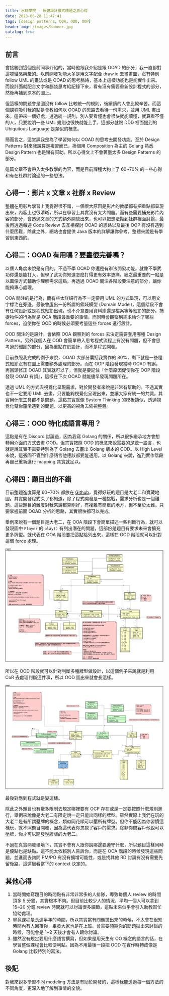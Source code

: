 ```yaml
---
title: 水球學院 - 軟體設計模式精通之旅心得
date: 2023-06-28 11:47:41
tags: [design patterns, OOA, OOD, OOP]
header-img: /images/banner.jpg
catalog: true
---
```


## 前言

會接觸到這個是前同事介紹的，當時他跟我介紹是跟 OOAD 的部分，我一直都對這塊蠻感興趣的。以前開發功能大多是用文字配合 draw.io 去畫畫圖，沒有特別 follow UML 的畫法或是 OOAD 的思考脈絡，基本上這樣功能也是能實作出來。而設計面就配合文字和腦袋思考給記錄下來，看有沒有需要重新設計程式的部分，然後再補到原本的圖上。

但這樣的問題會是圖沒有 follow 比較統一的規則，後續讀的人會比較辛苦。而這個課程吸引我的點是會教如何以 OOAD 的思路去看待一份需求，並用 UML 畫出來。這帶來一個好處，透過統一規則，別人要看懂也會很快就能讀懂，就算看不懂的人，只要說明一些 UML 規則也很快就能上手，這部分就跟 DDD 裡面提到的 Ubiquitous Language 是類似的概念。

簡而言之，這堂課我是為了學習如何以 OOAD 的思考去開發功能。至於 Design Patterns 對來我說算是複習而已，換個用 Composition 為主的 Golang 熟悉 Design Pattern 也是蠻有幫助。所以心得文上不會著墨太多 Design Patterns 的部分。

這篇文章不會帶入太多教學的內容，而是目前課程大約上了 60~70% 的一些心得和有在社群討論過的一些想法。

## 心得一：影片 x 文章 x 社群 x Review

整體在用影片學習上我覺得很不錯，一個很大原因是影片的教學都有把重點都呈現出來，內容上也很清晰，所以在學習上其實沒有太大問題。而有些需要補充影片內容的部分，會透過文章的方式額外開放出來，也可以把想法拋到社群裡面討論。最後再透過每週 Code Review 去互相探討 OOAD 的思路以及最後 OOP 有沒有遇到什麼困難，除此之外，網站也會提供 Java 版本的詳解讓你參考，整體來說是有學習到東西的。

## 心得二：OOAD 有用嗎？要畫很完善嗎？

以個人角度來說是有用的，不過不學 OOAD 你還是有辦法開發功能。就像不學武功你還是能打人，但學了武功你知道怎麼打得更有效率更痛。總之最重要的一點是以圖像方式輔助你理解需求這點，再透過 OOAD 關注各階段要注意的部分，讓你能夠專心處理。

OOA 關注的是行為，而有些太詳細行為不一定要用 UML 的方式呈現，可以用文字標注在旁邊。最後會產出一份所謂的領域模型 (Domain Model)，這個階段不會有任何設計或是程式細節出現，也不介意要用資料庫還是檔案等等細節的部分。捕捉物件的行為就是 OOA 階段最重要的事情，而同時會觀察到需求給你了哪些 forces，迫使你在 OOD 的時候必須要考量這些 forces 進行設計。

OOD 關注的是設計，會依照 OOA 觀察到的 forces 去決定需要套用哪種 Design Pattern。另外我個人在 OOD 會簡單帶入思考程式流程上有沒有問題，但不會思考過於細節的部分，因為重點在於設計，而不是程式開發。

目前依照我完成的例子來說，OOAD 大部分囊括我實作的 80%，剩下就是一些程式細節沒有在圖上需要額外處理的部分。而在 OOP 階段發現當時 OOAD 有誤，再回頭修正 OOAD 其實就可以了，但就是要記住「什麼原因促使你在 OOP 階段發現 OOAD 有誤』，這樣在下次 OOAD 就能儘早發現問題所在。

透過 UML 的方式去視覺化呈現需求，對於開發者來說是非常有幫助的。不過其實也不一定要用 UML 去畫，只要能夠視覺化呈現出來，並讓大家有統一的共識，其實用什麼工具都不是問題。這點其實就像 System Thinking 的模板類似，透過視覺化幫你釐清遇到的問題，以更高的視角去俯視整體。

## 心得三：OOD 特化成語言專用？

這點是有在 Discord 討論過，因為我寫 Golang 的關係，所以很多繼承地方會想轉用介面的方式去畫 OOD。但其實按照 OOD 的概念來說需要的是統一語言，也就是說其實不需要特別為了 Golang 去畫出 Golang 版本的 OOD。以 High Level 來說，這張圖不管到什麼語言他應該都要能通用。以 Golang 來說，進到實作階段再自己重新進行 mapping 其實就足以。

## 心得四：題目出的不錯

目前整題進度算是 60~70% 都放在 [Github](https://github.com/Yu-Jack/water-ball-missions)，覺得好玩的題目是大老二和寶藏地圖。其實開發程式久了都知道，除了程式開發是一種挑戰，需求分析也是一個難題。這些題目的難度對我來說都算剛好，有複雜有簡單的地方，但不至於太難。只要掌握前面 OOAD 分析的思路，其實很快都可以完成。

舉例來說有一個題目是大老二，在 OOA 階段下會簡單描述一些判斷行為，就可以發現圖中 `Player` 的 `play()` 有列出潛在的問題，這部份是題目有要求未來會擴充更多牌型。就代表在 OOA 階段要把這點給列出來，這樣在 OOD 階段就可以針對這個 force 處理。

![](/images/water-ball/big2_ooa.png)

所以在 OOD 階段就可以針對判斷多種牌型做設計，以這個例子來說就是利用 CoR 去處理判斷這件事，所以 OOD 圖出來就會長這樣。

![](/images/water-ball/big2_ood.png)

最後對應到程式就是變這樣。

<script src="https://emgithub.com/embed.js?target=https%3A%2F%2Fgithub.com%2FYu-Jack%2Fwater-ball-missions%2Fblob%2Fmain%2Fbig2%2Finternal%2Fdomain%2Fcard_pattern%2Fvalidator_handler.go&style=github&showBorder=on&showFileMeta=on&fetchFromJsDelivr=on"></script>

除此之外題目也有蠻多限制去規定哪裡要有 OCP 存在或是一定要按照什麼規則進行，舉例來說像是大老二有限定說一定只能出同樣的牌型。雖然實際上我們在玩的大老二是有所謂壓牌的概念，類似同花順可以壓所有牌型。但你不能因為你習慣這樣玩，就不照題目開發，因為這代表你忽視了客戶的需求。除非你問客戶他說可以壓牌，你才可以開發壓牌版的大老二。

不過在真實開發環境下，其實不會有人跟你說哪邊要遵守什麼，所以題目這樣同時是優點也是缺點。這不能太依賴別人告訴你，而是在 OOA 階段的時候發現這些問題，並進而去詢問 PM/PO 有沒有擴增可能性，或是找其他 RD 討論有沒有需要先留後路。這還蠻看當下的 context 決定的。

## 其他心得

1. 當時開始寫題目的時間點有非常非常多的人排隊，導致每個人 review 的時間頂多 5 分鐘，其實根本不夠。但目前比較少人的情況，平均一個人可以拿到 15~20 分鐘 review 時間就可以討論很多細節，這點未來似乎會引入助教幫忙協助處理。
2. 畢竟課程是長達半年的時間，所以其實當有問題拋出來的時候，不太會在很短時間內有人回覆你，畢竟大家也是在上班。會需要預期你的問題拋出來討論的時候，可能會是 1~2 天後才會有人跟你討論。
3. 雖然沒有規定要用什麼語言撰寫，但如果是用天生有 OO 概念的語言的話，在學習整個課程會比較便利點。因為不用最後一段把 OOD 在實作時轉成像是 Golang 比較特別的寫法。

## 後記

對我來說多學習不同 modeling 方法是有助於開發的，這樣我能透過每一個方法的不同角度，更深入地了解到事情的全貌。

<style>
    .emgithub-container code.hljs {
        color: unset;
        background: unset;
        line-height: 18px;
    }
</style>